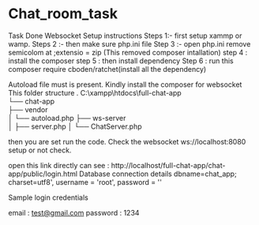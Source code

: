 # Chat_room_task
Task Done Websocket
Setup instructions
Steps 1:- first setup xammp or wamp.
Steps 2 :- then make sure php.ini file 
Step 3 :- open php.ini remove semicolom at ;extensio = zip (This removed composer intallation)
step 4 : install the composer 
step 5 : then install dependency 
Step 6 : run this composer require cboden/ratchet(install all the dependency)

Autoload file must is present.
Kindly install the  composer for websocket
This folder structure .
C:\xampp\htdocs\full-chat-app\
└── chat-app\
    ├── vendor\
    │   └── autoload.php 
    ├── ws-server\
    │   ├── server.php 
    │   └── ChatServer.php 

    

then you are set run the code.
Check the websocket 
ws://localhost:8080
setup or not check.

open this link directly can see : http://localhost/full-chat-app/chat-app/public/login.html
Database connection details
dbname=chat_app;
charset=utf8', 
username  = 'root', 
password = ''


Sample login credentials

email : test@gmail.com
password : 1234





